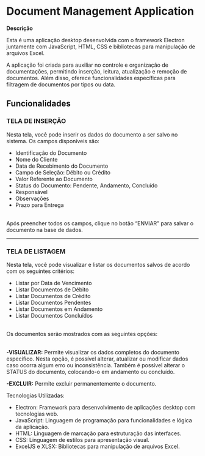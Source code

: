 <strong><h1>Document Management Application</h1>
<p>Descrição</p></strong>
Esta é uma aplicação desktop desenvolvida com o framework Electron juntamente com JavaScript, HTML, CSS e bibliotecas para manipulação de arquivos Excel.

A aplicação foi criada para auxiliar no controle e organização de documentações, permitindo inserção, leitura, atualização e remoção de documentos. Além disso, oferece funcionalidades específicas para filtragem de documentos por tipos ou data.

<h2>Funcionalidades</h2>
<h3>TELA DE INSERÇÃO</h3>
Nesta tela, você pode inserir os dados do documento a ser salvo no sistema. Os campos disponíveis são:
<ul>
  <li>Identificação do Documento</li>
  <li>Nome do Cliente</li>
  <li>Data de Recebimento do Documento</li>
  <li>Campo de Seleção: Débito ou Crédito</li>
  <li>Valor Referente ao Documento</li>
  <li>Status do Documento: Pendente, Andamento, Concluído</li>
  <li>Responsável</li>
  <li>Observações</li>
  <li>Prazo para Entrega</li>
</ul><br>
Após preencher todos os campos, clique no botão “ENVIAR” para salvar o documento na base de dados.

<hr>

<h3>TELA DE LISTAGEM</h3>
Nesta tela, você pode visualizar e listar os documentos salvos de acordo com os seguintes critérios:
<ul>
  <li>Listar por Data de Vencimento</li>
  <li>Listar Documentos de Débito</li>
  <li>Listar Documentos de Crédito</li>
  <li>Listar Documentos Pendentes</li>
  <li>Listar Documentos em Andamento</li>
  <li>Listar Documentos Concluídos</li>
</ul><br>
Os documentos serão mostrados com as seguintes opções:<br><br>

<strong>-VISUALIZAR:</strong> Permite visualizar os dados completos do documento específico. Nesta opção, é possível alterar, atualizar ou modificar dados caso ocorra algum erro ou inconsistência. Também é possível alterar o STATUS do documento, colocando-o em andamento ou concluído.

<strong>-EXCLUIR:</strong> Permite excluir permanentemente o documento.

Tecnologias Utilizadas:
<ul>
  <li>Electron: Framework para desenvolvimento de aplicações desktop com tecnologias web.</li>
  <li>JavaScript: Linguagem de programação para funcionalidades e lógica da aplicação.</li>
  <li>HTML: Linguagem de marcação para estruturação das interfaces.</li>
  <li>CSS: Linguagem de estilos para apresentação visual.</li>
  <li>ExcelJS e XLSX: Bibliotecas para manipulação de arquivos Excel.</li>
</ul>
